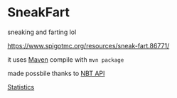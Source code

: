 # SneakFart
sneaking and farting lol

https://www.spigotmc.org/resources/sneak-fart.86771/

it uses [Maven](https://maven.apache.org/) compile with `mvn package`

made possbile thanks to [NBT API](https://www.spigotmc.org/resources/nbt-api.7939/)

[Statistics](https://bstats.org/plugin/bukkit/SneakFart/12663)

